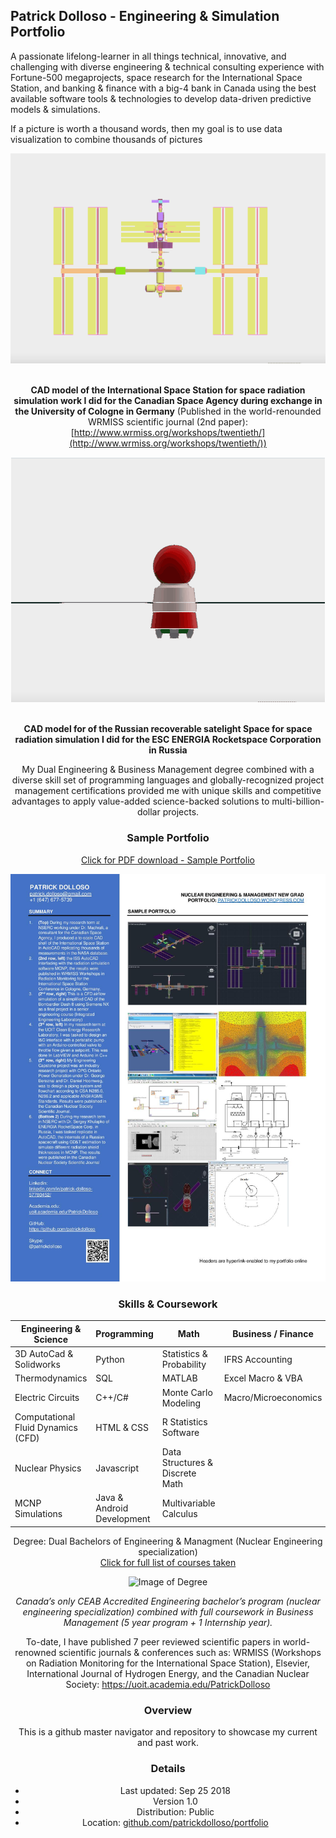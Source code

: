 ## Patrick Dolloso - Engineering & Simulation Portfolio
A passionate lifelong-learner in all things technical, innovative, and challenging with diverse engineering & technical consulting experience with Fortune-500 megaprojects, space research for the International Space Station, and banking & finance with a big-4 bank in Canada using the best available software tools & technologies to develop data-driven predictive models & simulations.

If a picture is worth a thousand words, then my goal is to use data visualization to combine thousands of pictures 
<center>

![alt text](https://github.com/patrickdolloso/Portfolio/blob/master/images/gifs/ISS%20CAD%20gif.gif?raw=true)

<br/><b>CAD model of the International Space Station for space radiation simulation work I did for the Canadian Space Agency during exchange in the University of Cologne in Germany</b> (Published in the world-renounded WRMISS scientific journal (2nd paper): [http://www.wrmiss.org/workshops/twentieth/](http://www.wrmiss.org/workshops/twentieth/))

![alt text](https://github.com/patrickdolloso/Portfolio/blob/master/images/gifs/BION%20CAD%20gif.gif?raw=true)

<br/><b>CAD model for of the Russian recoverable satelight Space for space radiation simulation I did for the ESC ENERGIA Rocketspace Corporation in Russia</b>

My Dual Engineering & Business Management degree combined with a diverse skill set of programming languages and globally-recognized project management certifications provided me with unique skills and competitive advantages to apply value-added science-backed solutions to multi-billion-dollar projects.


### Sample Portfolio

[Click for PDF download - Sample Portfolio](https://patrickdolloso.files.wordpress.com/2018/09/patrick-dolloso-portfolio.pdf)
<br>

![alt text](https://github.com/patrickdolloso/Portfolio/blob/master/images/Patrick%20Dolloso%20Sample%20Portfolio.jpg?raw=true)

### Skills & Coursework

Engineering & Science | Programming | Math | Business / Finance
--------|-------|----- |--- 
3D AutoCad & Solidworks | Python | Statistics & Probability | IFRS Accounting 
Thermodynamics | SQL | MATLAB | Excel Macro & VBA  
Electric Circuits | C++/C# | Monte Carlo Modeling| Macro/Microeconomics
Computational Fluid Dynamics (CFD) | HTML & CSS | R Statistics Software
Nuclear Physics | Javascript | Data Structures & Discrete Math| 
MCNP Simulations | Java & Android Development | Multivariable Calculus

Degree: Dual Bachelors of Engineering & Managment (Nuclear Engineering specialization)
<br>
[Click for full list of courses taken](https://patrickdolloso.wordpress.com/education/)

![Image of Degree](https://patrickdolloso.files.wordpress.com/2018/09/patrick-dolloso-degree-scan-b-eng-mgmt.jpg?w=768)

*Canada’s only CEAB Accredited Engineering bachelor’s program (nuclear engineering specialization) combined with full coursework in Business Management (5 year program + 1 Internship year).*

To-date, I have published 7 peer reviewed scientific papers in world-renowned scientific journals & conferences such as: WRMISS (Workshops on Radiation Monitoring for the International Space Station), Elsevier, International Journal of Hydrogen Energy, and the Canadian Nuclear Society: https://uoit.academia.edu/PatrickDolloso

### Overview

This is a github master navigator and repository to showcase my current and past work.

### Details
* Last updated: Sep 25 2018
* Version 1.0
* Distribution: Public
* Location:
[github.com/patrickdolloso/portfolio](https://github.com/patrickdolloso/Portfolio)
